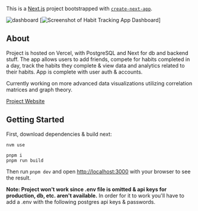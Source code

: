 This is a [Next.js](https://nextjs.org/) project bootstrapped with [`create-next-app`](https://github.com/vercel/next.js/tree/canary/packages/create-next-app).

![dashboard](https://github.com/user-attachments/assets/a55b0232-970f-4947-bec1-c8139f0237de)
[![Screenshot of Habit Tracking App Dashboard](https://github.com/user-attachments/assets/a55b0232-970f-4947-bec1-c8139f0237de)]

## About

Project is hosted on Vercel, with PostgreSQL and Next for db and backend stuff. The app allows users to add friends, compete for habits completed in a day, track the habits they complete & view data and analytics related to their habits. App is complete with user auth & accounts.

Currently working on more advanced data visualizations utilizing correlation matrices and graph theory.

[Project Website](https://summitkawakami.com/habits/)

## Getting Started

First, download dependencies & build next:
```
nvm use

pnpm i
pnpm run build
```
Then run `pnpm dev` and open [http://localhost:3000](http://localhost:3000) with your browser to see the result.

**Note: Project won't work since .env file is omitted & api keys for production, db, etc. aren't available.**
In order for it to work you'll have to add a .env with the following postgres api keys & passwords.
